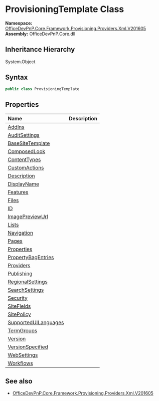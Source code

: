 # ProvisioningTemplate Class
  

**Namespace:** [OfficeDevPnP.Core.Framework.Provisioning.Providers.Xml.V201605](OfficeDevPnP.Core.Framework.Provisioning.Providers.Xml.V201605.md)  
**Assembly:** OfficeDevPnP.Core.dll  
## Inheritance Hierarchy
System.Object  
## Syntax
```C#
public class ProvisioningTemplate
```
## Properties
|**Name**|**Description**|
|:-----|:-----|
| [AddIns](OfficeDevPnP.Core.Framework.Provisioning.Providers.Xml.V201605.ProvisioningTemplate.AddIns.md) | 
| [AuditSettings](OfficeDevPnP.Core.Framework.Provisioning.Providers.Xml.V201605.ProvisioningTemplate.AuditSettings.md) | 
| [BaseSiteTemplate](OfficeDevPnP.Core.Framework.Provisioning.Providers.Xml.V201605.ProvisioningTemplate.BaseSiteTemplate.md) | 
| [ComposedLook](OfficeDevPnP.Core.Framework.Provisioning.Providers.Xml.V201605.ProvisioningTemplate.ComposedLook.md) | 
| [ContentTypes](OfficeDevPnP.Core.Framework.Provisioning.Providers.Xml.V201605.ProvisioningTemplate.ContentTypes.md) | 
| [CustomActions](OfficeDevPnP.Core.Framework.Provisioning.Providers.Xml.V201605.ProvisioningTemplate.CustomActions.md) | 
| [Description](OfficeDevPnP.Core.Framework.Provisioning.Providers.Xml.V201605.ProvisioningTemplate.Description.md) | 
| [DisplayName](OfficeDevPnP.Core.Framework.Provisioning.Providers.Xml.V201605.ProvisioningTemplate.DisplayName.md) | 
| [Features](OfficeDevPnP.Core.Framework.Provisioning.Providers.Xml.V201605.ProvisioningTemplate.Features.md) | 
| [Files](OfficeDevPnP.Core.Framework.Provisioning.Providers.Xml.V201605.ProvisioningTemplate.Files.md) | 
| [ID](OfficeDevPnP.Core.Framework.Provisioning.Providers.Xml.V201605.ProvisioningTemplate.ID.md) | 
| [ImagePreviewUrl](OfficeDevPnP.Core.Framework.Provisioning.Providers.Xml.V201605.ProvisioningTemplate.ImagePreviewUrl.md) | 
| [Lists](OfficeDevPnP.Core.Framework.Provisioning.Providers.Xml.V201605.ProvisioningTemplate.Lists.md) | 
| [Navigation](OfficeDevPnP.Core.Framework.Provisioning.Providers.Xml.V201605.ProvisioningTemplate.Navigation.md) | 
| [Pages](OfficeDevPnP.Core.Framework.Provisioning.Providers.Xml.V201605.ProvisioningTemplate.Pages.md) | 
| [Properties](OfficeDevPnP.Core.Framework.Provisioning.Providers.Xml.V201605.ProvisioningTemplate.Properties.md) | 
| [PropertyBagEntries](OfficeDevPnP.Core.Framework.Provisioning.Providers.Xml.V201605.ProvisioningTemplate.PropertyBagEntries.md) | 
| [Providers](OfficeDevPnP.Core.Framework.Provisioning.Providers.Xml.V201605.ProvisioningTemplate.Providers.md) | 
| [Publishing](OfficeDevPnP.Core.Framework.Provisioning.Providers.Xml.V201605.ProvisioningTemplate.Publishing.md) | 
| [RegionalSettings](OfficeDevPnP.Core.Framework.Provisioning.Providers.Xml.V201605.ProvisioningTemplate.RegionalSettings.md) | 
| [SearchSettings](OfficeDevPnP.Core.Framework.Provisioning.Providers.Xml.V201605.ProvisioningTemplate.SearchSettings.md) | 
| [Security](OfficeDevPnP.Core.Framework.Provisioning.Providers.Xml.V201605.ProvisioningTemplate.Security.md) | 
| [SiteFields](OfficeDevPnP.Core.Framework.Provisioning.Providers.Xml.V201605.ProvisioningTemplate.SiteFields.md) | 
| [SitePolicy](OfficeDevPnP.Core.Framework.Provisioning.Providers.Xml.V201605.ProvisioningTemplate.SitePolicy.md) | 
| [SupportedUILanguages](OfficeDevPnP.Core.Framework.Provisioning.Providers.Xml.V201605.ProvisioningTemplate.SupportedUILanguages.md) | 
| [TermGroups](OfficeDevPnP.Core.Framework.Provisioning.Providers.Xml.V201605.ProvisioningTemplate.TermGroups.md) | 
| [Version](OfficeDevPnP.Core.Framework.Provisioning.Providers.Xml.V201605.ProvisioningTemplate.Version.md) | 
| [VersionSpecified](OfficeDevPnP.Core.Framework.Provisioning.Providers.Xml.V201605.ProvisioningTemplate.VersionSpecified.md) | 
| [WebSettings](OfficeDevPnP.Core.Framework.Provisioning.Providers.Xml.V201605.ProvisioningTemplate.WebSettings.md) | 
| [Workflows](OfficeDevPnP.Core.Framework.Provisioning.Providers.Xml.V201605.ProvisioningTemplate.Workflows.md) | 
## See also
- [OfficeDevPnP.Core.Framework.Provisioning.Providers.Xml.V201605](OfficeDevPnP.Core.Framework.Provisioning.Providers.Xml.V201605.md)

